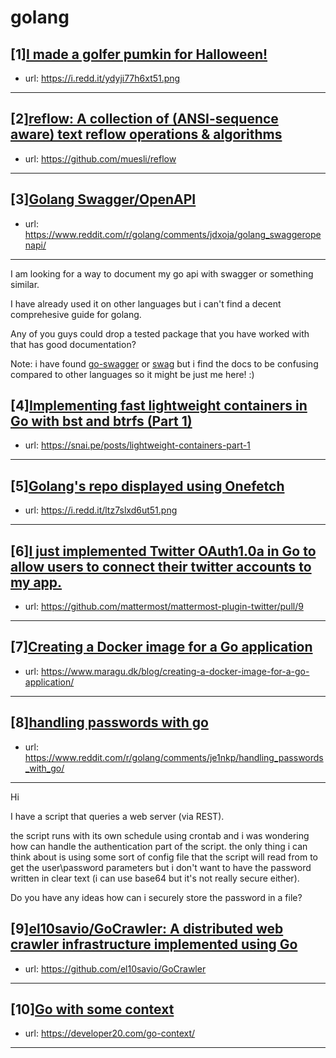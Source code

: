 # golang
## [1][I made a golfer pumkin for Halloween!](https://www.reddit.com/r/golang/comments/jdoirh/i_made_a_golfer_pumkin_for_halloween/)
- url: https://i.redd.it/ydyji77h6xt51.png
---

## [2][reflow: A collection of (ANSI-sequence aware) text reflow operations &amp; algorithms](https://www.reddit.com/r/golang/comments/jdtwrv/reflow_a_collection_of_ansisequence_aware_text/)
- url: https://github.com/muesli/reflow
---

## [3][Golang Swagger/OpenAPI](https://www.reddit.com/r/golang/comments/jdxoja/golang_swaggeropenapi/)
- url: https://www.reddit.com/r/golang/comments/jdxoja/golang_swaggeropenapi/
---
I am looking for a way to document my go api with swagger or something similar.

I have already used it on other languages but i can't find a decent comprehesive guide for golang.

Any of you guys could drop a tested package that you have worked with that has good documentation?

Note: i have found [go-swagger](https://github.com/go-swagger/go-swagger) or [swag](https://github.com/swaggo/swag) but i find the docs to be confusing compared to other languages so it might be just me here! :)
## [4][Implementing fast lightweight containers in Go with bst and btrfs (Part 1)](https://www.reddit.com/r/golang/comments/je1kwx/implementing_fast_lightweight_containers_in_go/)
- url: https://snai.pe/posts/lightweight-containers-part-1
---

## [5][Golang's repo displayed using Onefetch](https://www.reddit.com/r/golang/comments/jdek8w/golangs_repo_displayed_using_onefetch/)
- url: https://i.redd.it/ltz7slxd6ut51.png
---

## [6][I just implemented Twitter OAuth1.0a in Go to allow users to connect their twitter accounts to my app.](https://www.reddit.com/r/golang/comments/jdwok7/i_just_implemented_twitter_oauth10a_in_go_to/)
- url: https://github.com/mattermost/mattermost-plugin-twitter/pull/9
---

## [7][Creating a Docker image for a Go application](https://www.reddit.com/r/golang/comments/je0n0n/creating_a_docker_image_for_a_go_application/)
- url: https://www.maragu.dk/blog/creating-a-docker-image-for-a-go-application/
---

## [8][handling passwords with go](https://www.reddit.com/r/golang/comments/je1nkp/handling_passwords_with_go/)
- url: https://www.reddit.com/r/golang/comments/je1nkp/handling_passwords_with_go/
---
Hi

  
I have a script that queries a web server (via REST). 

the script runs with its own schedule using crontab and i was wondering how can handle the authentication part of the script. the only thing i can think about is using some sort of config file that the script will read from to get the user\\password parameters but i don't want to have the password written in clear text (i can use base64 but it's not really secure either).

Do you have any ideas how can i securely store the password in a file?
## [9][el10savio/GoCrawler: A distributed web crawler infrastructure implemented using Go](https://www.reddit.com/r/golang/comments/jdw0bo/el10saviogocrawler_a_distributed_web_crawler/)
- url: https://github.com/el10savio/GoCrawler
---

## [10][Go with some context](https://www.reddit.com/r/golang/comments/jdxlgy/go_with_some_context/)
- url: https://developer20.com/go-context/
---


